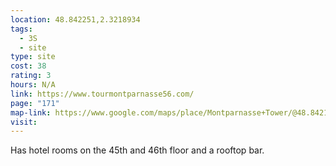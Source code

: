 ```yaml
---
location: 48.842251,2.3218934
tags:
  - 3S
  - site
type: site
cost: 38
rating: 3
hours: N/A
link: https://www.tourmontparnasse56.com/
page: "171"
map-link: https://www.google.com/maps/place/Montparnasse+Tower/@48.8421414,2.3193765,17z/data=!3m2!4b1!5s0x47e671d5b78e00e5:0x30bdaf3fb1834469!4m6!3m5!1s0x47e671ccae002451:0xfc04ff9c1b1c593c!8m2!3d48.8421379!4d2.3219514!16zL20vMGg2eHI?entry=ttu&g_ep=EgoyMDI0MDgyOC4wIKXMDSoASAFQAw%3D%3D
visit:
---
```

Has hotel rooms on the 45th and 46th floor and a rooftop bar.